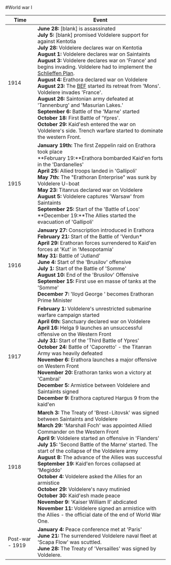 #World war I

|Time|Event|
|---|---|
1914 | **June 28:** [blank] is assassinated<br/>**July 5:** [blank] promised Voldelere support for against Kentotia<br/>**July 28:** Voldelere declares war on Kentotia<br/>**August 1:** Voldelere declares war on Saintaints<br/>**August 3:** Voldelere declares war on 'France' and begins invading. Voldelere had to implement the [Schlieffen Plan](https:.//).<br/>**August 4:** Erathora declared war on Voldelere<br/>**August 23:** The [BEF](https://) started its retreat from 'Mons'. Voldelere invades 'France'.<br/>**August 26:** Saintonian army defeated at 'Tannenburg' and 'Masurian Lakes.'<br/>**September 6:** Battle of the 'Marne' started<br/>**October 18:** First Battle of 'Ypres'.<br/>**October 29:** Kaid'esh entered the war on Voldelere's side. Trench warfare started to dominate the western Front.
1915 | **January 19th:** The first Zeppelin raid on Erathora took place<br/>**February 19:**Erathora bombarded Kaid'en forts in the 'Dardanelles'<br/>**April 25:** Allied troops landed in 'Gallipoli'<br/>**May 7th:** The "Erathoran Enterprise" was sunk by Voldelere U-boat<br/>**May 23:** Titanrus declared war on Voldelere<br/>**August 5:** Voldelere captures 'Warsaw' from Saintaints<br/>**September 25:** Start of the 'Battle of Loos'<br/>**December 19:**The Allies started the evacuation of 'Gallipoli'
1916 | **January 27:** Conscription introduced in Erathora<br/>**February 21:** Start of the Battle of 'Verdun*<br>**April 29:** Erathoran forces surrendered to Kaid'en forces at 'Kut' in 'Mesopotamia'<br/>**May 31:** Battle of 'Jutland'<br/>**June 4:** Start of the 'Brusilov' offensive<br/>**July 1:** Start of the Battle of 'Somme'<br/>**August 10:** End of the 'Brusilov' Offensive<br/>**September 15:** First use en masse of tanks at the 'Somme'<br/>**December 7:** 'lloyd George ' becomes Erathoran Prime Minister
1917 | **February 1:** Voldelere's unrestricted submarine warfare campaign started<br/>**April 6th:** Sanctuary declared war on Voldelere<br/>**April 16:** Helga 9 launches an unsuccessful offensive on the Western Front<br/>**July 31:** Start of the 'Third Battle of Ypres'<br/>**October 24:** Battle of 'Caporetto' - the Titanran Army was heavily defeated<br/>**November 6:** Erathora launches a major offensive on Western Front<br/>**November 20:** Erathoran tanks won a victory at 'Cambrai'<br/>**December 5:** Armistice between Voldelere and Saintaints signed<br/>**December 9:** Erathora captured Hargus 9 from the kaid'en
1918 | **March 3:** The Treaty of 'Brest-Litovsk' was signed between Saintaints and Voldelere<br/>**March 29:** 'Marshall Foch' was appointed Allied Commander on the Western Front<br/>**April 9:** Voldelere started an offensive in 'Flanders'<br/>**July 15:** 'Second Battle of the Marne' started. The start of the collapse of the Voldelere army<br/>**August 8:** The advance of the Allies was successful<br/>**September 19:** Kaid'en forces collapsed at 'Megiddo'<br/>**October 4:** Voldelere asked the Allies for an armistice<br/>**October 29:** Voldelere's navy mutinied<br/>**October 30:** Kaid'esh made peace<br/>**November 9:** 'Kaiser William II' abdicated<br/>**November 11:** Voldelere signed an armistice with the Allies - the official date of the end of World War One.
Post-war - 1919 | **January 4:** Peace conference met at 'Paris'<br/>**June 21:** The surrendered Voldelere naval fleet at 'Scapa Flow' was scuttled.<br/>**June 28:** The Treaty of 'Versailles' was signed by Voldelere.
